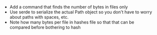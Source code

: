 - Add a command that finds the number of bytes in files only
- Use serde to serialize the actual Path object so you don't have to worry about paths with spaces, etc.
- Note how many bytes per file in hashes file so that that can be compared before bothering to hash
